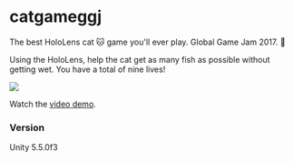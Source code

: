 # catgameggj
The best HoloLens cat :cat: game you'll ever play. Global Game Jam 2017. :tiger:

Using the HoloLens, help the cat get as many fish as possible without getting wet. You have a total of nine lives!

![](http://thumbs.gfycat.com/ImpassionedWastefulGiantschnauzer-size_restricted.gif)

Watch the [video demo](https://www.youtube.com/watch?v=6ORJsnnl6Kw).

### Version

Unity 5.5.0f3
